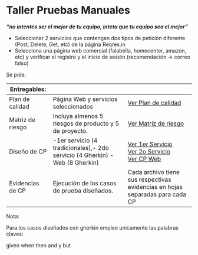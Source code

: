 # Taller Pruebas Manuales

***“no intentes ser el mejor de tu equipo, inteta que tu equipo sea el mejor”***

- Seleccionar 2 servicios que contengan dos tipos de petición diferente (Post, Delete, Get, etc) de la página Reqres.in
- Selecciona una página web comercial (falabella, homecenter, amazon, etc) y verificar el registro y el inicio de sesión (recomendación -> correo falso)

Se pide: 

| Entregables:  |  |  |
| --- | --- | --- |
| Plan de calidad | Página Web y servicios seleccionados | [Ver Plan de calidad](https://docs.google.com/spreadsheets/d/1F7Md7DfbiYERCt9qC-Fgdzm18SEn-k_y_SSN9_zQbQs/edit?usp=sharing)  |
| Matriz de riesgo | Incluya almenos 5 riesgos de producto y 5 de proyecto. | [Ver Matriz de riesgo](https://docs.google.com/document/d/1F7Md7DfbiYERCt9qC-Fgdzm18SEn-k_y_SSN9_zQbQs/edit?usp=sharing)  |
| Diseño de CP | -1er servicio (4 tradicionales),- 2do servicio (4 Gherkin) - Web (8 Gherkin) | [Ver 1er Servicio](https://docs.google.com/spreadsheets/d/1pG07P2ngDN11cUOGXZlwA_jtG2X75f2XxbHemDFQhGc/edit?usp=sharing) <br> [Ver 2o Servicio](https://docs.google.com/spreadsheets/d/1nhiJQkb5DTFs459XEMGxz9KT9VEefMzR3mSMTC38Tm0/edit?usp=sharing) <br> [Ver CP Web](https://docs.google.com/spreadsheets/d/1vIwk0LtHypy0_WBKPIU5SbxHZumaqXlFMwOhcZr9N0M/edit?usp=sharing) <br>|
| Evidencias de CP | Ejecución de los casos de prueba diseñados. | Cada archivo tiene sus respectivas evidencias en hojas separadas para cada CP |

Nota:

Para los casos diseñados con gherkin emplee unicamente las palabras claves:

given when then and y but
